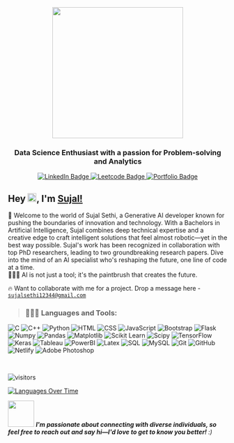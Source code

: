<div >
<div id="header" align="center">
  <img src="https://media.giphy.com/media/A0B7BnpAVRjMJYBZWD/giphy.gif" width="300"/>
  <h3 align="center">Data Science Enthusiast with a passion for Problem-solving and Analytics</h3>

  <div id="badges">
  <a href="https://www.linkedin.com/in/sujalsethi44/" target="_blank">
    <img src="https://img.shields.io/badge/LinkedIn-blue?style=for-the-badge&logo=linkedin&logoColor=white" alt="LinkedIn Badge"/>
  </a>
  <a href="https://leetcode.com/sujalsethi12344/" target="_blank">
    <img src="https://img.shields.io/badge/-Leetcode-green?style=for-the-badge&logo=leetcode" alt="Leetcode Badge"/>
  </a>
  <a href="https://sujalsethi.netlify.app/" target="_blank">
    <img src="https://img.shields.io/badge/-Portfolio-red?style=for-the-badge&logo=google" alt="Portfolio Badge"/>
  </a>
</div>
</div>
</div>

## Hey <img src="https://media.giphy.com/media/2MevupEaJcDhIOpRYz/giphy.gif" width="20">, I'm [Sujal!]((https://sujalsethi.netlify.app/)) 
🧑 Welcome to the world of Sujal Sethi, a Generative AI developer known for pushing the boundaries of innovation and technology. With a Bachelors in Artificial Intelligence, Sujal combines deep technical expertise and a creative edge to craft intelligent solutions that feel almost robotic—yet in the best way possible. Sujal's work has been recognized in collaboration with top PhD researchers, leading to two groundbreaking research papers. Dive into the mind of an AI specialist who's reshaping the future, one line of code at a time. <br>
👨🏻‍💻 AI is not just a tool; it's the paintbrush that creates the future. <br>

🔥 Want to collaborate with me for a project. Drop a message here - <a href="sujalsethi12344@gmail.com">`sujalsethi12344@gmail.com`</a>
><h3 align="left">🧑🏻‍💻 Languages and Tools:</h3>

![C](https://img.shields.io/badge/c-%2300599C.svg?style=for-the-badge&logo=c&logoColor=white)
![C++](https://img.shields.io/badge/c++-%2300599C.svg?style=for-the-badge&logo=c%2B%2B&logoColor=white)
![Python](https://img.shields.io/badge/python-blue.svg?style=for-the-badge&logo=c&logoColor=white)
![HTML](https://img.shields.io/badge/html5-E34F26.svg?style=for-the-badge&logo=html5&logoColor=white)
![CSS](https://img.shields.io/badge/CSS3-1572B6?style=for-the-badge&logo=css3&logoColor=white)
![JavaScript](https://img.shields.io/badge/javascript-%23323330.svg?style=for-the-badge&logo=javascript&logoColor=%23F7DF1E)
![Bootstrap](https://img.shields.io/badge/Bootstrap-563D7C?style=for-the-badge&logo=bootstrap&logoColor=white)
![Flask](https://img.shields.io/badge/Flask-000000?style=for-the-badge&logo=flask&logoColor=white)
![Numpy](https://img.shields.io/badge/Numpy-777BB4?style=for-the-badge&logo=numpy&logoColor=white)
![Pandas](https://img.shields.io/badge/Pandas-2C2D72?style=for-the-badge&logo=pandas&logoColor=white)
![Matplotlib](https://img.shields.io/badge/Matplotlib-%23ffffff.svg?style=for-the-badge&logo=Matplotlib&logoColor=black)
![Scikit Learn](https://img.shields.io/badge/scikit_learn-F7931E?style=for-the-badge&logo=scikit-learn&logoColor=white)
![Scipy](https://img.shields.io/badge/SciPy-654FF0?style=for-the-badge&logo=SciPy&logoColor=white)
![TensorFlow](https://img.shields.io/badge/TensorFlow-FF6F00?style=for-the-badge&logo=tensorflow&logoColor=white)
![Keras](https://img.shields.io/badge/Keras-FF0000?style=for-the-badge&logo=keras&logoColor=white)
![Tableau](https://img.shields.io/badge/Tableau-E97627?style=for-the-badge&logo=Tableau&logoColor=white)
![PowerBI](https://img.shields.io/badge/PowerBI-F2C811?style=for-the-badge&logo=Power%20BI&logoColor=white)
![Latex](https://img.shields.io/badge/LaTeX-47A141?style=for-the-badge&logo=LaTeX&logoColor=white)
![SQL](https://img.shields.io/badge/sql-00758F.svg?style=for-the-badge&logo=sql&logoColor=white)
![MySQL](https://img.shields.io/badge/mysql-F29111.svg?style=for-the-badge&logo=mysql&logoColor=white)
![Git](https://img.shields.io/badge/git-f34f29.svg?style=for-the-badge&logo=git&logoColor=white)
![GitHub](https://img.shields.io/badge/GitHub-100000?style=for-the-badge&logo=github&logoColor=white)
![Netlify](https://img.shields.io/badge/Netlify-00C7B7?style=for-the-badge&logo=netlify&logoColor=white)
![Adobe Photoshop](https://img.shields.io/badge/adobephotoshop-%2331A8FF.svg?style=for-the-badge&logo=adobephotoshop&logoColor=white)

<br>

![visitors](https://visitor-badge.laobi.icu/badge?page_id=sujalsethi44.sujalsethi44)


[![Languages Over Time](https://stats.quine.sh/sujalsethi44/languages-over-time?theme=dark)](https://stats.quine.sh/sujalsethi44/languages-over-time?theme=dark)


<img src="https://media.giphy.com/media/LnQjpWaON8nhr21vNW/giphy.gif" width="60"> <em><b>**I'm passionate about connecting with diverse individuals,** so feel free to reach out and say hi—I'd love to get to know you better!
</b> :)</em>
